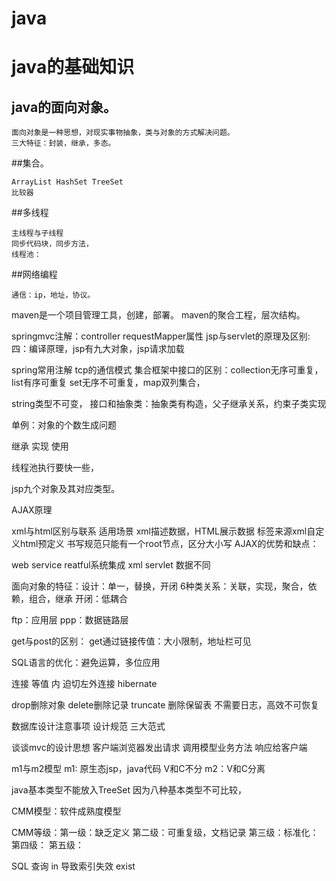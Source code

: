 # java
# java的基础知识 #
## java的面向对象。


	面向对象是一种思想，对现实事物抽象，类与对象的方式解决问题。
	三大特征：封装，继承，多态。
##集合。


	ArrayList HashSet TreeSet 
	比较器
##多线程

	主线程与子线程
	同步代码块，同步方法，
	线程池：
##网络编程

	通信：ip，地址，协议。
  
  
  maven是一个项目管理工具，创建，部署。
maven的聚合工程，层次结构。

springmvc注解：controller
requestMapper属性
jsp与servlet的原理及区别:四：编译原理，jsp有九大对象，jsp请求加载

spring常用注解
tcp的通信模式
集合框架中接口的区别：collection无序可重复，list有序可重复
set无序不可重复，map双列集合，

string类型不可变，
接口和抽象类：抽象类有构造，父子继承关系，约束子类实现

单例：对象的个数生成问题

继承 实现 使用

线程池执行要快一些，

jsp九个对象及其对应类型。

AJAX原理

xml与html区别与联系
适用场景 xml描述数据，HTML展示数据
标签来源xml自定义html预定义
书写规范只能有一个root节点，区分大小写
AJAX的优势和缺点：

web service reatful系统集成 xml
servlet 
数据不同


面向对象的特征：设计：单一，替换，开闭
6种类关系：关联，实现，聚合，依赖，组合，继承
开闭：低耦合

ftp：应用层
ppp：数据链路层

get与post的区别：
get通过链接传值：大小限制，地址栏可见

SQL语言的优化：避免运算，多位应用

连接  等值 内 
迫切左外连接  hibernate

drop删除对象 delete删除记录 truncate 删除保留表 不需要日志，高效不可恢复

数据库设计注意事项
设计规范 三大范式 

谈谈mvc的设计思想
客户端浏览器发出请求
调用模型业务方法
响应给客户端

m1与m2模型
m1: 原生态jsp，java代码 V和C不分
m2：V和C分离

java基本类型不能放入TreeSet
因为八种基本类型不可比较，

CMM模型：软件成熟度模型

CMM等级：第一级：缺乏定义
第二级：可重复级，文档记录
第三级：标准化：
第四级：
第五级：

SQL 查询 in 导致索引失效
exist 
